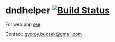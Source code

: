# dndhelper [![Build Status](https://travis-ci.org/bucsek2/dndhelper.svg?branch=master)](https://travis-ci.org/bucsek2/dndhelper)

For web app [see](https://dnd-tools-b9c08.firebaseapp.com/)

Contact:
gyorgy.bucsek@gmail.com
